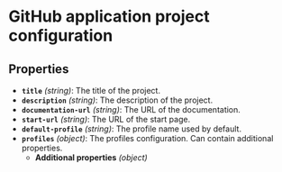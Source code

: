 # GitHub application project configuration

## Properties

- <a id="properties/title"></a>**`title`** _(string)_: The title of the project.
- <a id="properties/description"></a>**`description`** _(string)_: The description of the project.
- <a id="properties/documentation-url"></a>**`documentation-url`** _(string)_: The URL of the documentation.
- <a id="properties/start-url"></a>**`start-url`** _(string)_: The URL of the start page.
- <a id="properties/default-profile"></a>**`default-profile`** _(string)_: The profile name used by default.
- <a id="properties/profiles"></a>**`profiles`** _(object)_: The profiles configuration. Can contain additional properties.
  - <a id="properties/profiles/additionalProperties"></a>**Additional properties** _(object)_
